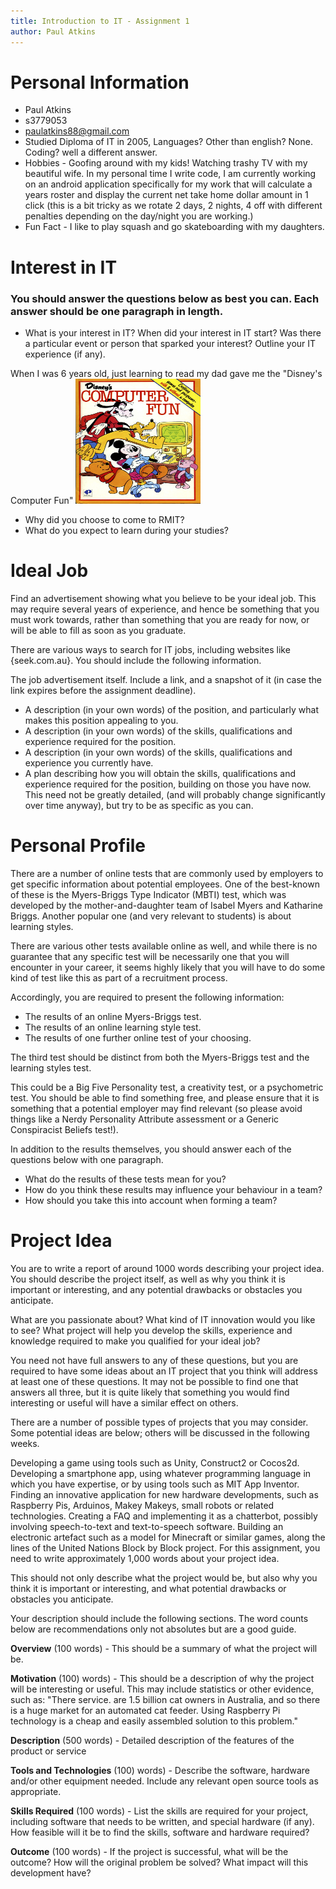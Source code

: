 ```yaml
---
title: Introduction to IT - Assignment 1
author: Paul Atkins
---
```


# Personal Information

* Paul Atkins
* s3779053
* paulatkins88@gmail.com
* Studied Diploma of IT in 2005, Languages? Other than english? None. Coding? well a different answer.
* Hobbies - Goofing around with my kids! Watching trashy TV with my beautiful wife. In my personal time I write code, I am currently working on an android application specifically for my work that will calculate a years roster and display the current net take home dollar amount in 1 click (this is a bit tricky as we rotate 2 days, 2 nights, 4 off with different penalties depending on the day/night you are working.)
* Fun Fact - I like to play squash and go skateboarding with my daughters.

# Interest in IT
### You should answer the questions below as best you can. Each answer should be one paragraph in length.
* What is your interest in IT? When did your interest in IT start? Was there a particular event or person that sparked your interest? Outline your IT experience (if any).

When I was 6 years old, just learning to read my dad gave me the "Disney's Computer Fun" <a href="https://drive.google.com/file/d/0BweO6Y13Cmc4dnhxanhoS3VfenM/view"><img src="img/disney_book.jpg" width="200" height="200" onmouseover="Disney's Computer Fun!"/></a>

* Why did you choose to come to RMIT?
* What do you expect to learn during your studies?

# Ideal Job
Find an advertisement showing what you believe to be your ideal job. This may require several years of experience, and hence be something that you must work towards, rather than something that you are ready for now, or will be able to fill as soon as you graduate.

There are various ways to search for IT jobs, including websites like {seek.com.au}. You should include the following information.

The job advertisement itself. Include a link, and a snapshot of it (in case the link expires before the assignment deadline).
* A description (in your own words) of the position, and particularly what makes this position appealing to you.
* A description (in your own words) of the skills, qualifications and experience required for the position.
* A description (in your own words) of the skills, qualifications and experience you currently have.
* A plan describing how you will obtain the skills, qualifications and experience required for the position, building on those you have now. This need not be greatly detailed, (and will probably change significantly over time anyway), but try to be as specific as you can.


# Personal Profile
There are a number of online tests that are commonly used by employers to get specific information about potential employees. One of the best-known of these is the Myers-Briggs Type Indicator (MBTI) test, which was developed by the mother-and-daughter team of Isabel Myers and Katharine Briggs. Another popular one (and very relevant to students) is about learning styles.

There are various other tests available online as well, and while there is no guarantee that any specific test will be necessarily one that you will encounter in your career, it seems highly likely that you will have to do some kind of test like this as part of a recruitment process.

Accordingly, you are required to present the following information:

* The results of an online Myers-Briggs test.
* The results of an online learning style test.
* The results of one further online test of your choosing.

The third test should be distinct from both the Myers-Briggs test and the learning styles test.

This could be a Big Five Personality test, a creativity test, or a psychometric test. You should be able to find something free, and please ensure that it is something that a potential employer may find relevant (so please avoid things like a Nerdy Personality Attribute assessment or a Generic Conspiracist Beliefs test!).

In addition to the results themselves, you should answer each of the questions below with one paragraph.

* What do the results of these tests mean for you?
* How do you think these results may influence your behaviour in a team?
* How should you take this into account when forming a team?

# Project Idea
You are to write a report of around 1000 words describing your project idea. You should describe the project itself, as well as why you think it is important or interesting, and any potential drawbacks or obstacles you anticipate.

What are you passionate about? What kind of IT innovation would you like to see? What project will help you develop the skills, experience and knowledge required to make you qualified for your ideal job?

You need not have full answers to any of these questions, but you are required to have some ideas about an IT project that you think will address at least one of these questions. It may not be possible to find one that answers all three, but it is quite likely that something you would find interesting or useful will have a similar effect on others.

There are a number of possible types of projects that you may consider. Some potential ideas are below; others will be discussed in the following weeks.

Developing a game using tools such as Unity, Construct2 or Cocos2d.
Developing a smartphone app, using whatever programming language in which you have expertise, or by using tools such as MIT App Inventor.
Finding an innovative application for new hardware developments, such as Raspberry Pis, Arduinos, Makey Makeys, small robots or related technologies.
Creating a FAQ and implementing it as a chatterbot, possibly involving speech-to-text and text-to-speech software.
Building an electronic artefact such as a model for Minecraft or similar games, along the lines of the United Nations Block by Block project.
For this assignment, you need to write approximately 1,000 words about your project idea.

This should not only describe what the project would be, but also why you think it is important or interesting, and what potential drawbacks or obstacles you anticipate.

Your description should include the following sections. The word counts below are recommendations only not absolutes but are a good guide.

__Overview__ (100 words) - This should be a summary of what the project will be.

__Motivation__ (100) words) - This should be a description of why the project will be interesting or useful. This may include statistics or other evidence, such as: "There 
service. are 1.5 billion cat owners in Australia, and so there is a huge market for an automated cat feeder. Using Raspberry Pi technology is a cheap and easily assembled solution to this problem."

__Description__ (500 words) - Detailed description of the features of the product or service

__Tools and Technologies__ (100) words) - Describe the software, hardware and/or other equipment needed. Include any relevant open source tools as appropriate.

__Skills Required__ (100 words) - List the skills are required for your project, including software that needs to be written, and special hardware (if any). How feasible will it be to find the skills, software and hardware required?

__Outcome__ (100 words) - If the project is successful, what will be the outcome? How will the original problem be solved? What impact will this development have?






